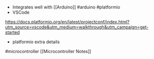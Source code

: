 
- Integrates well with [[Arduino]] #arduino #platformio 
- VSCode

https://docs.platformio.org/en/latest/projectconf/index.html?utm_source=vscode&utm_medium=walkthrough&utm_campaign=get-started
- platformio extra details


#microcontroller 
[[Microcontroller Notes]]